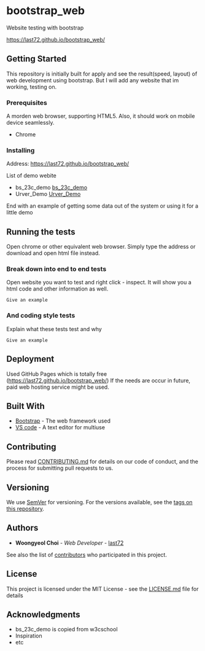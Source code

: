 # bootstrap_web

Website testing with bootstrap

https://last72.github.io/bootstrap_web/

## Getting Started

This repository is initially built for apply and see the result(speed, layout) of web development using bootstrap. But I will add any website that im working, testing on.

### Prerequisites

A morden web browser, supporting HTML5. Also, it should work on mobile device seamlessly.

* Chrome

### Installing

Address: https://last72.github.io/bootstrap_web/

List of demo webite

* bs_23c_demo [bs_23c_demo](https://last72.github.io/bootstrap_web/bs_23c_demo.html)
* Urver_Demo [Urver_Demo](https://last72.github.io/bootstrap_web/urver_demo.html)

End with an example of getting some data out of the system or using it for a little demo

## Running the tests

Open chrome or other equivalent web browser. Simply type the address or download and open html file instead.

### Break down into end to end tests

Open website you want to test and right click - inspect. It will show you a html code and other information as well.

```
Give an example
```

### And coding style tests

Explain what these tests test and why

```
Give an example
```

## Deployment

Used GitHub Pages which is totally free (https://last72.github.io/bootstrap_web/)
If the needs are occur in future, paid web hosting service might be used.

## Built With

* [Bootstrap](https://getbootstrap.com/) - The web framework used
* [VS code](https://code.visualstudio.com/) - A text editor for multiuse

## Contributing

Please read [CONTRIBUTING.md](https://gist.github.com/PurpleBooth/b24679402957c63ec426) for details on our code of conduct, and the process for submitting pull requests to us.

## Versioning

We use [SemVer](http://semver.org/) for versioning. For the versions available, see the [tags on this repository](https://github.com/your/project/tags). 

## Authors

* **Woongyeol Choi** - *Web Developer* - [last72](https://github.com/last72/)

See also the list of [contributors](https://github.com/your/project/contributors) who participated in this project.

## License

This project is licensed under the MIT License - see the [LICENSE.md](LICENSE.md) file for details

## Acknowledgments

* bs_23c_demo is copied from w3cschool
* Inspiration
* etc
